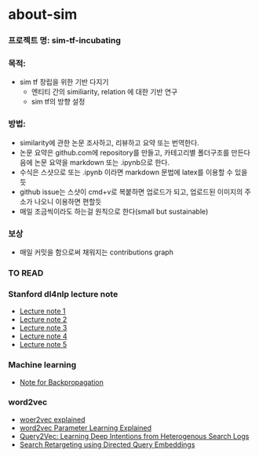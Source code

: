 # about-sim

### 프로젝트 명: sim-tf-incubating

### 목적:
* sim tf 창립을 위한 기반 다지기
	* 엔티티 간의 similiarity, relation 에 대한 기반 연구
  	* sim tf의 방향 설정 

### 방법:
* similarity에 관한 논문 조사하고, 리뷰하고 요약 또는 번역한다.
* 논문 요약은 github.com에 repository를 만들고, 카테고리별 폴더구조를 만든다음에 논문 요약을 markdown 또는 .ipynb으로 한다.
 * 수식은 스샷으로 또는 .ipynb 이라면 markdown 문법에 latex를 이용할 수 있을 듯
 * github issue는 스샷이 cmd+v로 복붙하면 업로드가 되고, 업로드된 이미지의 주소가 나오니 이용하면 편할듯
* 매일 조금씩이라도 하는걸 원칙으로 한다(small but sustainable)

### 보상
 * 매일 커밋을 함으로써 채워지는 contributions graph
  
### TO READ

### Stanford dl4nlp lecture note
* [Lecture note 1](http://cs224d.stanford.edu/lecture_notes/notes1.pdf)
* [Lecture note 2](http://cs224d.stanford.edu/lecture_notes/notes2.pdf)
* [Lecture note 3](http://cs224d.stanford.edu/lecture_notes/notes3.pdf)
* [Lecture note 4](http://cs224d.stanford.edu/lecture_notes/notes4.pdf)
* [Lecture note 5](http://cs224d.stanford.edu/lecture_notes/LectureNotes5.pdf)

### Machine learning
* [Note for Backpropagation](https://www.ics.uci.edu/~pjsadows/notes.pdf)

### word2vec
* [woer2vec explained](http://arxiv.org/pdf/1402.3722v1.pdf)
* [word2vec Parameter Learning Explained](http://www-personal.umich.edu/~ronxin/pdf/w2vexp.pdf)
* [Query2Vec: Learning Deep Intentions from Heterogenous Search Logs](http://www.cs.cmu.edu/~dongyeok/papers/query2vec_v0.2.pdf)
* [Search Retargeting using Directed Query Embeddings](http://astro.temple.edu/~tua95067/grbovic2015wwwA.pdf)
